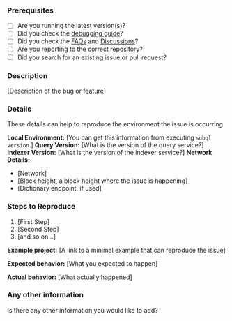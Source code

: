 ### Prerequisites

* [ ] Are you running the latest version(s)?
* [ ] Did you check the [debugging guide](https://academy.subquery.network/academy/tutorials_examples/debug-projects.html#how-to-debug-a-subquery-project)?
* [ ] Did you check the [FAQs](https://academy.subquery.network/faqs/faqs.html) and [Discussions](https://github.com/subquery/subql/discussions)?
* [ ] Are you reporting to the correct repository?
* [ ] Did you search for an existing issue or pull request?

### Description

[Description of the bug or feature]

### Details

These details can help to reproduce the environment the issue is occurring

**Local Environment:** [You can get this information from executing `subql version`.]
**Query Version:** [What is the version of the query service?]
**Indexer Version:** [What is the version of the indexer service?]
**Network Details:**
  * [Network]
  * [Block height, a block height where the issue is happening]
  * [Dictionary endpoint, if used]

### Steps to Reproduce

1. [First Step]
2. [Second Step]
3. [and so on...]

**Example project:** [A link to a minimal example that can reproduce the issue]

**Expected behavior:** [What you expected to happen]

**Actual behavior:** [What actually happened]


### Any other information

Is there any other information you would like to add?
